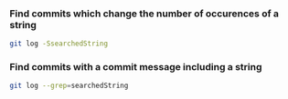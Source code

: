 [tags]: # '["git", "commit", "search"]'
[title]: # 'Search git commits'

### Find commits which change the number of occurences of a string

```bash
git log -SsearchedString
```

### Find commits with a commit message including a string

```bash
git log --grep=searchedString
```
